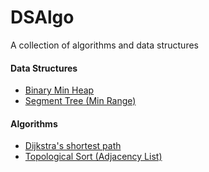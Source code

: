 # DSAlgo
A collection of algorithms and data structures


#### Data Structures
- [Binary Min Heap](src/main/java/com/thejeswar/dsalgo/datastructures/priorityqueue/BinaryHeap.java)
- [Segment Tree (Min Range)](src/main/java/com/thejeswar/dsalgo/datastructures/segmenttree/SegmentTree.java)

#### Algorithms
- [Dijkstra's shortest path](src/main/java/com/thejeswar/dsalgo/algorithms/graphtheory/DijkstrasShortestPath.java)
- [Topological Sort (Adjacency List)](src/main/java/com/thejeswar/dsalgo/algorithms/graphtheory/TopologicalSort.java)

